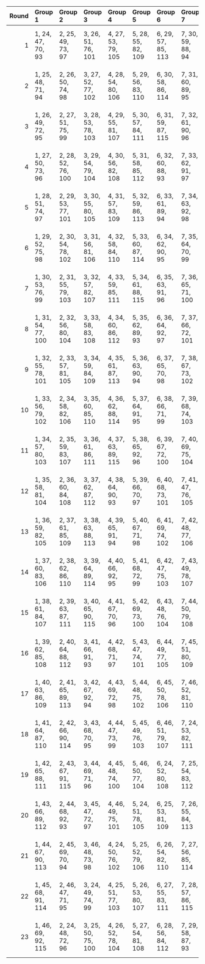 |   Round | Group 1            | Group 2            | Group 3            | Group 4            | Group 5            | Group 6            | Group 7            | Group 8            | Group 9            | Group 10            | Group 11            | Group 12            | Group 13            | Group 14            | Group 15            | Group 16            | Group 17            | Group 18            | Group 19            | Group 20            | Group 21            | Group 22            | Group 23            |
|--------:|:-------------------|:-------------------|:-------------------|:-------------------|:-------------------|:-------------------|:-------------------|:-------------------|:-------------------|:--------------------|:--------------------|:--------------------|:--------------------|:--------------------|:--------------------|:--------------------|:--------------------|:--------------------|:--------------------|:--------------------|:--------------------|:--------------------|:--------------------|
|       1 | 1, 24, 47, 70, 93  | 2, 25, 49, 73, 97  | 3, 26, 51, 76, 101 | 4, 27, 53, 79, 105 | 5, 28, 55, 82, 109 | 6, 29, 57, 85, 113 | 7, 30, 59, 88, 94  | 8, 31, 61, 91, 98  | 9, 32, 63, 71, 102 | 10, 33, 65, 74, 106 | 11, 34, 67, 77, 110 | 12, 35, 69, 80, 114 | 13, 36, 48, 83, 95  | 14, 37, 50, 86, 99  | 15, 38, 52, 89, 103 | 16, 39, 54, 92, 107 | 17, 40, 56, 72, 111 | 18, 41, 58, 75, 115 | 19, 42, 60, 78, 96  | 20, 43, 62, 81, 100 | 21, 44, 64, 84, 104 | 22, 45, 66, 87, 108 | 23, 46, 68, 90, 112 |
|       2 | 1, 25, 48, 71, 94  | 2, 26, 50, 74, 98  | 3, 27, 52, 77, 102 | 4, 28, 54, 80, 106 | 5, 29, 56, 83, 110 | 6, 30, 58, 86, 114 | 7, 31, 60, 89, 95  | 8, 32, 62, 92, 99  | 9, 33, 64, 72, 103 | 10, 34, 66, 75, 107 | 11, 35, 68, 78, 111 | 12, 36, 47, 81, 115 | 13, 37, 49, 84, 96  | 14, 38, 51, 87, 100 | 15, 39, 53, 90, 104 | 16, 40, 55, 70, 108 | 17, 41, 57, 73, 112 | 18, 42, 59, 76, 93  | 19, 43, 61, 79, 97  | 20, 44, 63, 82, 101 | 21, 45, 65, 85, 105 | 22, 46, 67, 88, 109 | 23, 24, 69, 91, 113 |
|       3 | 1, 26, 49, 72, 95  | 2, 27, 51, 75, 99  | 3, 28, 53, 78, 103 | 4, 29, 55, 81, 107 | 5, 30, 57, 84, 111 | 6, 31, 59, 87, 115 | 7, 32, 61, 90, 96  | 8, 33, 63, 70, 100 | 9, 34, 65, 73, 104 | 10, 35, 67, 76, 108 | 11, 36, 69, 79, 112 | 12, 37, 48, 82, 93  | 13, 38, 50, 85, 97  | 14, 39, 52, 88, 101 | 15, 40, 54, 91, 105 | 16, 41, 56, 71, 109 | 17, 42, 58, 74, 113 | 18, 43, 60, 77, 94  | 19, 44, 62, 80, 98  | 20, 45, 64, 83, 102 | 21, 46, 66, 86, 106 | 22, 24, 68, 89, 110 | 23, 25, 47, 92, 114 |
|       4 | 1, 27, 50, 73, 96  | 2, 28, 52, 76, 100 | 3, 29, 54, 79, 104 | 4, 30, 56, 82, 108 | 5, 31, 58, 85, 112 | 6, 32, 60, 88, 93  | 7, 33, 62, 91, 97  | 8, 34, 64, 71, 101 | 9, 35, 66, 74, 105 | 10, 36, 68, 77, 109 | 11, 37, 47, 80, 113 | 12, 38, 49, 83, 94  | 13, 39, 51, 86, 98  | 14, 40, 53, 89, 102 | 15, 41, 55, 92, 106 | 16, 42, 57, 72, 110 | 17, 43, 59, 75, 114 | 18, 44, 61, 78, 95  | 19, 45, 63, 81, 99  | 20, 46, 65, 84, 103 | 21, 24, 67, 87, 107 | 22, 25, 69, 90, 111 | 23, 26, 48, 70, 115 |
|       5 | 1, 28, 51, 74, 97  | 2, 29, 53, 77, 101 | 3, 30, 55, 80, 105 | 4, 31, 57, 83, 109 | 5, 32, 59, 86, 113 | 6, 33, 61, 89, 94  | 7, 34, 63, 92, 98  | 8, 35, 65, 72, 102 | 9, 36, 67, 75, 106 | 10, 37, 69, 78, 110 | 11, 38, 48, 81, 114 | 12, 39, 50, 84, 95  | 13, 40, 52, 87, 99  | 14, 41, 54, 90, 103 | 15, 42, 56, 70, 107 | 16, 43, 58, 73, 111 | 17, 44, 60, 76, 115 | 18, 45, 62, 79, 96  | 19, 46, 64, 82, 100 | 20, 24, 66, 85, 104 | 21, 25, 68, 88, 108 | 22, 26, 47, 91, 112 | 23, 27, 49, 71, 93  |
|       6 | 1, 29, 52, 75, 98  | 2, 30, 54, 78, 102 | 3, 31, 56, 81, 106 | 4, 32, 58, 84, 110 | 5, 33, 60, 87, 114 | 6, 34, 62, 90, 95  | 7, 35, 64, 70, 99  | 8, 36, 66, 73, 103 | 9, 37, 68, 76, 107 | 10, 38, 47, 79, 111 | 11, 39, 49, 82, 115 | 12, 40, 51, 85, 96  | 13, 41, 53, 88, 100 | 14, 42, 55, 91, 104 | 15, 43, 57, 71, 108 | 16, 44, 59, 74, 112 | 17, 45, 61, 77, 93  | 18, 46, 63, 80, 97  | 19, 24, 65, 83, 101 | 20, 25, 67, 86, 105 | 21, 26, 69, 89, 109 | 22, 27, 48, 92, 113 | 23, 28, 50, 72, 94  |
|       7 | 1, 30, 53, 76, 99  | 2, 31, 55, 79, 103 | 3, 32, 57, 82, 107 | 4, 33, 59, 85, 111 | 5, 34, 61, 88, 115 | 6, 35, 63, 91, 96  | 7, 36, 65, 71, 100 | 8, 37, 67, 74, 104 | 9, 38, 69, 77, 108 | 10, 39, 48, 80, 112 | 11, 40, 50, 83, 93  | 12, 41, 52, 86, 97  | 13, 42, 54, 89, 101 | 14, 43, 56, 92, 105 | 15, 44, 58, 72, 109 | 16, 45, 60, 75, 113 | 17, 46, 62, 78, 94  | 18, 24, 64, 81, 98  | 19, 25, 66, 84, 102 | 20, 26, 68, 87, 106 | 21, 27, 47, 90, 110 | 22, 28, 49, 70, 114 | 23, 29, 51, 73, 95  |
|       8 | 1, 31, 54, 77, 100 | 2, 32, 56, 80, 104 | 3, 33, 58, 83, 108 | 4, 34, 60, 86, 112 | 5, 35, 62, 89, 93  | 6, 36, 64, 92, 97  | 7, 37, 66, 72, 101 | 8, 38, 68, 75, 105 | 9, 39, 47, 78, 109 | 10, 40, 49, 81, 113 | 11, 41, 51, 84, 94  | 12, 42, 53, 87, 98  | 13, 43, 55, 90, 102 | 14, 44, 57, 70, 106 | 15, 45, 59, 73, 110 | 16, 46, 61, 76, 114 | 17, 24, 63, 79, 95  | 18, 25, 65, 82, 99  | 19, 26, 67, 85, 103 | 20, 27, 69, 88, 107 | 21, 28, 48, 91, 111 | 22, 29, 50, 71, 115 | 23, 30, 52, 74, 96  |
|       9 | 1, 32, 55, 78, 101 | 2, 33, 57, 81, 105 | 3, 34, 59, 84, 109 | 4, 35, 61, 87, 113 | 5, 36, 63, 90, 94  | 6, 37, 65, 70, 98  | 7, 38, 67, 73, 102 | 8, 39, 69, 76, 106 | 9, 40, 48, 79, 110 | 10, 41, 50, 82, 114 | 11, 42, 52, 85, 95  | 12, 43, 54, 88, 99  | 13, 44, 56, 91, 103 | 14, 45, 58, 71, 107 | 15, 46, 60, 74, 111 | 16, 24, 62, 77, 115 | 17, 25, 64, 80, 96  | 18, 26, 66, 83, 100 | 19, 27, 68, 86, 104 | 20, 28, 47, 89, 108 | 21, 29, 49, 92, 112 | 22, 30, 51, 72, 93  | 23, 31, 53, 75, 97  |
|      10 | 1, 33, 56, 79, 102 | 2, 34, 58, 82, 106 | 3, 35, 60, 85, 110 | 4, 36, 62, 88, 114 | 5, 37, 64, 91, 95  | 6, 38, 66, 71, 99  | 7, 39, 68, 74, 103 | 8, 40, 47, 77, 107 | 9, 41, 49, 80, 111 | 10, 42, 51, 83, 115 | 11, 43, 53, 86, 96  | 12, 44, 55, 89, 100 | 13, 45, 57, 92, 104 | 14, 46, 59, 72, 108 | 15, 24, 61, 75, 112 | 16, 25, 63, 78, 93  | 17, 26, 65, 81, 97  | 18, 27, 67, 84, 101 | 19, 28, 69, 87, 105 | 20, 29, 48, 90, 109 | 21, 30, 50, 70, 113 | 22, 31, 52, 73, 94  | 23, 32, 54, 76, 98  |
|      11 | 1, 34, 57, 80, 103 | 2, 35, 59, 83, 107 | 3, 36, 61, 86, 111 | 4, 37, 63, 89, 115 | 5, 38, 65, 92, 96  | 6, 39, 67, 72, 100 | 7, 40, 69, 75, 104 | 8, 41, 48, 78, 108 | 9, 42, 50, 81, 112 | 10, 43, 52, 84, 93  | 11, 44, 54, 87, 97  | 12, 45, 56, 90, 101 | 13, 46, 58, 70, 105 | 14, 24, 60, 73, 109 | 15, 25, 62, 76, 113 | 16, 26, 64, 79, 94  | 17, 27, 66, 82, 98  | 18, 28, 68, 85, 102 | 19, 29, 47, 88, 106 | 20, 30, 49, 91, 110 | 21, 31, 51, 71, 114 | 22, 32, 53, 74, 95  | 23, 33, 55, 77, 99  |
|      12 | 1, 35, 58, 81, 104 | 2, 36, 60, 84, 108 | 3, 37, 62, 87, 112 | 4, 38, 64, 90, 93  | 5, 39, 66, 70, 97  | 6, 40, 68, 73, 101 | 7, 41, 47, 76, 105 | 8, 42, 49, 79, 109 | 9, 43, 51, 82, 113 | 10, 44, 53, 85, 94  | 11, 45, 55, 88, 98  | 12, 46, 57, 91, 102 | 13, 24, 59, 71, 106 | 14, 25, 61, 74, 110 | 15, 26, 63, 77, 114 | 16, 27, 65, 80, 95  | 17, 28, 67, 83, 99  | 18, 29, 69, 86, 103 | 19, 30, 48, 89, 107 | 20, 31, 50, 92, 111 | 21, 32, 52, 72, 115 | 22, 33, 54, 75, 96  | 23, 34, 56, 78, 100 |
|      13 | 1, 36, 59, 82, 105 | 2, 37, 61, 85, 109 | 3, 38, 63, 88, 113 | 4, 39, 65, 91, 94  | 5, 40, 67, 71, 98  | 6, 41, 69, 74, 102 | 7, 42, 48, 77, 106 | 8, 43, 50, 80, 110 | 9, 44, 52, 83, 114 | 10, 45, 54, 86, 95  | 11, 46, 56, 89, 99  | 12, 24, 58, 92, 103 | 13, 25, 60, 72, 107 | 14, 26, 62, 75, 111 | 15, 27, 64, 78, 115 | 16, 28, 66, 81, 96  | 17, 29, 68, 84, 100 | 18, 30, 47, 87, 104 | 19, 31, 49, 90, 108 | 20, 32, 51, 70, 112 | 21, 33, 53, 73, 93  | 22, 34, 55, 76, 97  | 23, 35, 57, 79, 101 |
|      14 | 1, 37, 60, 83, 106 | 2, 38, 62, 86, 110 | 3, 39, 64, 89, 114 | 4, 40, 66, 92, 95  | 5, 41, 68, 72, 99  | 6, 42, 47, 75, 103 | 7, 43, 49, 78, 107 | 8, 44, 51, 81, 111 | 9, 45, 53, 84, 115 | 10, 46, 55, 87, 96  | 11, 24, 57, 90, 100 | 12, 25, 59, 70, 104 | 13, 26, 61, 73, 108 | 14, 27, 63, 76, 112 | 15, 28, 65, 79, 93  | 16, 29, 67, 82, 97  | 17, 30, 69, 85, 101 | 18, 31, 48, 88, 105 | 19, 32, 50, 91, 109 | 20, 33, 52, 71, 113 | 21, 34, 54, 74, 94  | 22, 35, 56, 77, 98  | 23, 36, 58, 80, 102 |
|      15 | 1, 38, 61, 84, 107 | 2, 39, 63, 87, 111 | 3, 40, 65, 90, 115 | 4, 41, 67, 70, 96  | 5, 42, 69, 73, 100 | 6, 43, 48, 76, 104 | 7, 44, 50, 79, 108 | 8, 45, 52, 82, 112 | 9, 46, 54, 85, 93  | 10, 24, 56, 88, 97  | 11, 25, 58, 91, 101 | 12, 26, 60, 71, 105 | 13, 27, 62, 74, 109 | 14, 28, 64, 77, 113 | 15, 29, 66, 80, 94  | 16, 30, 68, 83, 98  | 17, 31, 47, 86, 102 | 18, 32, 49, 89, 106 | 19, 33, 51, 92, 110 | 20, 34, 53, 72, 114 | 21, 35, 55, 75, 95  | 22, 36, 57, 78, 99  | 23, 37, 59, 81, 103 |
|      16 | 1, 39, 62, 85, 108 | 2, 40, 64, 88, 112 | 3, 41, 66, 91, 93  | 4, 42, 68, 71, 97  | 5, 43, 47, 74, 101 | 6, 44, 49, 77, 105 | 7, 45, 51, 80, 109 | 8, 46, 53, 83, 113 | 9, 24, 55, 86, 94  | 10, 25, 57, 89, 98  | 11, 26, 59, 92, 102 | 12, 27, 61, 72, 106 | 13, 28, 63, 75, 110 | 14, 29, 65, 78, 114 | 15, 30, 67, 81, 95  | 16, 31, 69, 84, 99  | 17, 32, 48, 87, 103 | 18, 33, 50, 90, 107 | 19, 34, 52, 70, 111 | 20, 35, 54, 73, 115 | 21, 36, 56, 76, 96  | 22, 37, 58, 79, 100 | 23, 38, 60, 82, 104 |
|      17 | 1, 40, 63, 86, 109 | 2, 41, 65, 89, 113 | 3, 42, 67, 92, 94  | 4, 43, 69, 72, 98  | 5, 44, 48, 75, 102 | 6, 45, 50, 78, 106 | 7, 46, 52, 81, 110 | 8, 24, 54, 84, 114 | 9, 25, 56, 87, 95  | 10, 26, 58, 90, 99  | 11, 27, 60, 70, 103 | 12, 28, 62, 73, 107 | 13, 29, 64, 76, 111 | 14, 30, 66, 79, 115 | 15, 31, 68, 82, 96  | 16, 32, 47, 85, 100 | 17, 33, 49, 88, 104 | 18, 34, 51, 91, 108 | 19, 35, 53, 71, 112 | 20, 36, 55, 74, 93  | 21, 37, 57, 77, 97  | 22, 38, 59, 80, 101 | 23, 39, 61, 83, 105 |
|      18 | 1, 41, 64, 87, 110 | 2, 42, 66, 90, 114 | 3, 43, 68, 70, 95  | 4, 44, 47, 73, 99  | 5, 45, 49, 76, 103 | 6, 46, 51, 79, 107 | 7, 24, 53, 82, 111 | 8, 25, 55, 85, 115 | 9, 26, 57, 88, 96  | 10, 27, 59, 91, 100 | 11, 28, 61, 71, 104 | 12, 29, 63, 74, 108 | 13, 30, 65, 77, 112 | 14, 31, 67, 80, 93  | 15, 32, 69, 83, 97  | 16, 33, 48, 86, 101 | 17, 34, 50, 89, 105 | 18, 35, 52, 92, 109 | 19, 36, 54, 72, 113 | 20, 37, 56, 75, 94  | 21, 38, 58, 78, 98  | 22, 39, 60, 81, 102 | 23, 40, 62, 84, 106 |
|      19 | 1, 42, 65, 88, 111 | 2, 43, 67, 91, 115 | 3, 44, 69, 71, 96  | 4, 45, 48, 74, 100 | 5, 46, 50, 77, 104 | 6, 24, 52, 80, 108 | 7, 25, 54, 83, 112 | 8, 26, 56, 86, 93  | 9, 27, 58, 89, 97  | 10, 28, 60, 92, 101 | 11, 29, 62, 72, 105 | 12, 30, 64, 75, 109 | 13, 31, 66, 78, 113 | 14, 32, 68, 81, 94  | 15, 33, 47, 84, 98  | 16, 34, 49, 87, 102 | 17, 35, 51, 90, 106 | 18, 36, 53, 70, 110 | 19, 37, 55, 73, 114 | 20, 38, 57, 76, 95  | 21, 39, 59, 79, 99  | 22, 40, 61, 82, 103 | 23, 41, 63, 85, 107 |
|      20 | 1, 43, 66, 89, 112 | 2, 44, 68, 92, 93  | 3, 45, 47, 72, 97  | 4, 46, 49, 75, 101 | 5, 24, 51, 78, 105 | 6, 25, 53, 81, 109 | 7, 26, 55, 84, 113 | 8, 27, 57, 87, 94  | 9, 28, 59, 90, 98  | 10, 29, 61, 70, 102 | 11, 30, 63, 73, 106 | 12, 31, 65, 76, 110 | 13, 32, 67, 79, 114 | 14, 33, 69, 82, 95  | 15, 34, 48, 85, 99  | 16, 35, 50, 88, 103 | 17, 36, 52, 91, 107 | 18, 37, 54, 71, 111 | 19, 38, 56, 74, 115 | 20, 39, 58, 77, 96  | 21, 40, 60, 80, 100 | 22, 41, 62, 83, 104 | 23, 42, 64, 86, 108 |
|      21 | 1, 44, 67, 90, 113 | 2, 45, 69, 70, 94  | 3, 46, 48, 73, 98  | 4, 24, 50, 76, 102 | 5, 25, 52, 79, 106 | 6, 26, 54, 82, 110 | 7, 27, 56, 85, 114 | 8, 28, 58, 88, 95  | 9, 29, 60, 91, 99  | 10, 30, 62, 71, 103 | 11, 31, 64, 74, 107 | 12, 32, 66, 77, 111 | 13, 33, 68, 80, 115 | 14, 34, 47, 83, 96  | 15, 35, 49, 86, 100 | 16, 36, 51, 89, 104 | 17, 37, 53, 92, 108 | 18, 38, 55, 72, 112 | 19, 39, 57, 75, 93  | 20, 40, 59, 78, 97  | 21, 41, 61, 81, 101 | 22, 42, 63, 84, 105 | 23, 43, 65, 87, 109 |
|      22 | 1, 45, 68, 91, 114 | 2, 46, 47, 71, 95  | 3, 24, 49, 74, 99  | 4, 25, 51, 77, 103 | 5, 26, 53, 80, 107 | 6, 27, 55, 83, 111 | 7, 28, 57, 86, 115 | 8, 29, 59, 89, 96  | 9, 30, 61, 92, 100 | 10, 31, 63, 72, 104 | 11, 32, 65, 75, 108 | 12, 33, 67, 78, 112 | 13, 34, 69, 81, 93  | 14, 35, 48, 84, 97  | 15, 36, 50, 87, 101 | 16, 37, 52, 90, 105 | 17, 38, 54, 70, 109 | 18, 39, 56, 73, 113 | 19, 40, 58, 76, 94  | 20, 41, 60, 79, 98  | 21, 42, 62, 82, 102 | 22, 43, 64, 85, 106 | 23, 44, 66, 88, 110 |
|      23 | 1, 46, 69, 92, 115 | 2, 24, 48, 72, 96  | 3, 25, 50, 75, 100 | 4, 26, 52, 78, 104 | 5, 27, 54, 81, 108 | 6, 28, 56, 84, 112 | 7, 29, 58, 87, 93  | 8, 30, 60, 90, 97  | 9, 31, 62, 70, 101 | 10, 32, 64, 73, 105 | 11, 33, 66, 76, 109 | 12, 34, 68, 79, 113 | 13, 35, 47, 82, 94  | 14, 36, 49, 85, 98  | 15, 37, 51, 88, 102 | 16, 38, 53, 91, 106 | 17, 39, 55, 71, 110 | 18, 40, 57, 74, 114 | 19, 41, 59, 77, 95  | 20, 42, 61, 80, 99  | 21, 43, 63, 83, 103 | 22, 44, 65, 86, 107 | 23, 45, 67, 89, 111 |